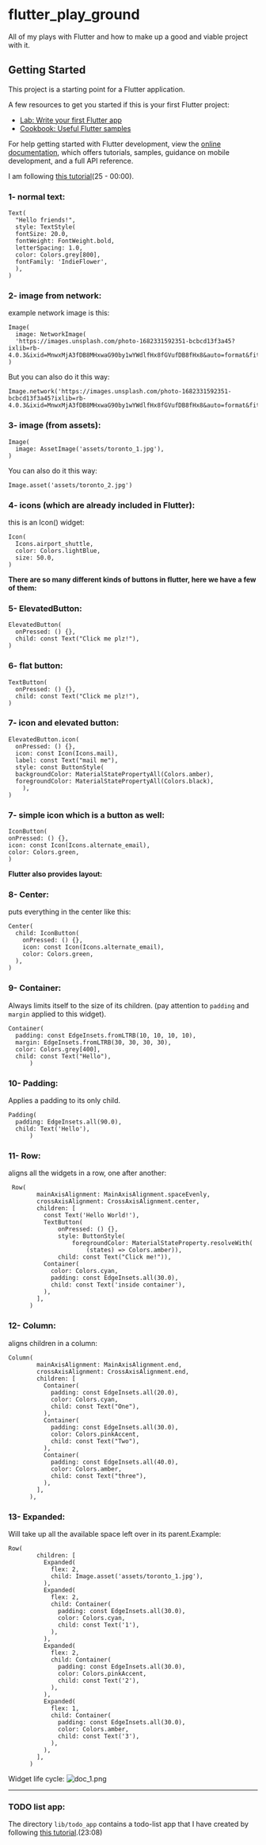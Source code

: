 # flutter_play_ground

All of my plays with Flutter and how to make up a good and viable project with it.

## Getting Started

This project is a starting point for a Flutter application.

A few resources to get you started if this is your first Flutter project:

- [Lab: Write your first Flutter app](https://docs.flutter.dev/get-started/codelab)
- [Cookbook: Useful Flutter samples](https://docs.flutter.dev/cookbook)

For help getting started with Flutter development, view the
[online documentation](https://docs.flutter.dev/), which offers tutorials,
samples, guidance on mobile development, and a full API reference.

I am following [this tutorial](https://www.youtube.com/playlist?list=PL4cUxeGkcC9jLYyp2Aoh6hcWuxFDX6PBJ)(25 - 00:00).

### 1- normal text:

```
Text(
  "Hello friends!",
  style: TextStyle(
  fontSize: 20.0,
  fontWeight: FontWeight.bold,
  letterSpacing: 1.0,
  color: Colors.grey[800],
  fontFamily: 'IndieFlower',
  ),
)
```

### 2- image from network:

example network image is this:<br/>

```
Image(
  image: NetworkImage(
  'https://images.unsplash.com/photo-1682331592351-bcbcd13f3a45?ixlib=rb-4.0.3&ixid=MnwxMjA3fDB8MHxwaG90by1wYWdlfHx8fGVufDB8fHx8&auto=format&fit=crop&w=687&q=80'),
)
```

But you can also do it this way:

```
Image.network('https://images.unsplash.com/photo-1682331592351-bcbcd13f3a45?ixlib=rb-4.0.3&ixid=MnwxMjA3fDB8MHxwaG90by1wYWdlfHx8fGVufDB8fHx8&auto=format&fit=crop&w=687&q=80')
```

### 3- image (from assets):

```
Image(
  image: AssetImage('assets/toronto_1.jpg'),
)
```

You can also do it this way:

```
Image.asset('assets/toronto_2.jpg')
```

### 4- icons (which are already included in Flutter):

this is an Icon() widget:

```
Icon(
  Icons.airport_shuttle,
  color: Colors.lightBlue,
  size: 50.0,
)
```

<strong>There are so many different kinds of buttons in flutter, here we have a few of them:</strong>

### 5- ElevatedButton:

```
ElevatedButton(
  onPressed: () {},
  child: const Text("Click me plz!"),
)
```

### 6- flat button:

```
TextButton(
  onPressed: () {},
  child: const Text("Click me plz!"),
)
```

### 7- icon and elevated button:

```
ElevatedButton.icon(
  onPressed: () {},
  icon: const Icon(Icons.mail),
  label: const Text("mail me"),
  style: const ButtonStyle(
  backgroundColor: MaterialStatePropertyAll(Colors.amber),
  foregroundColor: MaterialStatePropertyAll(Colors.black),
    ),
)
```

### 7- simple icon which is a button as well:

```
IconButton(
onPressed: () {},
icon: const Icon(Icons.alternate_email),
color: Colors.green,
)
```


<strong>Flutter also provides layout:</strong>

### 8- Center:

puts everything in the center like this:

```
Center(
  child: IconButton(
    onPressed: () {},
    icon: const Icon(Icons.alternate_email),
    color: Colors.green,
  ),
)
```

### 9- Container:

Always limits itself to the size of its children.
(pay attention to `padding` and `margin` applied to this widget).
```
Container(
  padding: const EdgeInsets.fromLTRB(10, 10, 10, 10),
  margin: EdgeInsets.fromLTRB(30, 30, 30, 30),
  color: Colors.grey[400],
  child: const Text("Hello"),
      )
```

### 10- Padding:

Applies a padding to its only child.

```
Padding(
  padding: EdgeInsets.all(90.0),
  child: Text('Hello'),
      )
```

### 11- Row:

aligns all the widgets in a row, one after another:

```
 Row(
        mainAxisAlignment: MainAxisAlignment.spaceEvenly,
        crossAxisAlignment: CrossAxisAlignment.center,
        children: [
          const Text('Hello World!'),
          TextButton(
              onPressed: () {},
              style: ButtonStyle(
                  foregroundColor: MaterialStateProperty.resolveWith(
                      (states) => Colors.amber)),
              child: const Text("Click me!")),
          Container(
            color: Colors.cyan,
            padding: const EdgeInsets.all(30.0),
            child: const Text('inside container'),
          ),
        ],
      )
```

### 12- Column:

aligns children in a column:

```
Column(
        mainAxisAlignment: MainAxisAlignment.end,
        crossAxisAlignment: CrossAxisAlignment.end,
        children: [
          Container(
            padding: const EdgeInsets.all(20.0),
            color: Colors.cyan,
            child: const Text("One"),
          ),
          Container(
            padding: const EdgeInsets.all(30.0),
            color: Colors.pinkAccent,
            child: const Text("Two"),
          ),
          Container(
            padding: const EdgeInsets.all(40.0),
            color: Colors.amber,
            child: const Text("three"),
          ),
        ],
      ),
```

### 13- Expanded:

Will take up all the available space left over in its parent.Example:

```
Row(
        children: [
          Expanded(
            flex: 2,
            child: Image.asset('assets/toronto_1.jpg'),
          ),
          Expanded(
            flex: 2,
            child: Container(
              padding: const EdgeInsets.all(30.0),
              color: Colors.cyan,
              child: const Text('1'),
            ),
          ),
          Expanded(
            flex: 2,
            child: Container(
              padding: const EdgeInsets.all(30.0),
              color: Colors.pinkAccent,
              child: const Text('2'),
            ),
          ),
          Expanded(
            flex: 1,
            child: Container(
              padding: const EdgeInsets.all(30.0),
              color: Colors.amber,
              child: const Text('3'),
            ),
          ),
        ],
      )
```

Widget life cycle:
![doc_1.png](docs%2Fdoc_1.png)


________________________________________

### TODO list app:

The directory `lib/todo_app` contains a todo-list app that I have created by following [this tutorial](https://www.youtube.com/watch?v=K4P5DZ9TRns).(23:08)